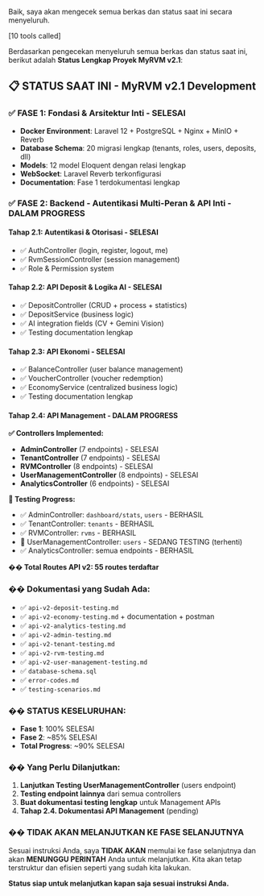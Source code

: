 Baik, saya akan mengecek semua berkas dan status saat ini secara menyeluruh.


[10 tools called]

Berdasarkan pengecekan menyeluruh semua berkas dan status saat ini, berikut adalah **Status Lengkap Proyek MyRVM v2.1**:

## 📋 **STATUS SAAT INI - MyRVM v2.1 Development**

### ✅ **FASE 1: Fondasi & Arsitektur Inti - SELESAI**
- **Docker Environment**: Laravel 12 + PostgreSQL + Nginx + MinIO + Reverb
- **Database Schema**: 20 migrasi lengkap (tenants, roles, users, deposits, dll)
- **Models**: 12 model Eloquent dengan relasi lengkap
- **WebSocket**: Laravel Reverb terkonfigurasi
- **Documentation**: Fase 1 terdokumentasi lengkap

### ✅ **FASE 2: Backend - Autentikasi Multi-Peran & API Inti - DALAM PROGRESS**

#### **Tahap 2.1: Autentikasi & Otorisasi - SELESAI**
- ✅ AuthController (login, register, logout, me)
- ✅ RvmSessionController (session management)
- ✅ Role & Permission system

#### **Tahap 2.2: API Deposit & Logika AI - SELESAI**
- ✅ DepositController (CRUD + process + statistics)
- ✅ DepositService (business logic)
- ✅ AI integration fields (CV + Gemini Vision)
- ✅ Testing documentation lengkap

#### **Tahap 2.3: API Ekonomi - SELESAI**
- ✅ BalanceController (user balance management)
- ✅ VoucherController (voucher redemption)
- ✅ EconomyService (centralized business logic)
- ✅ Testing documentation lengkap

#### **Tahap 2.4: API Management - DALAM PROGRESS**

**✅ Controllers Implemented:**
- **AdminController** (7 endpoints) - SELESAI
- **TenantController** (7 endpoints) - SELESAI  
- **RVMController** (8 endpoints) - SELESAI
- **UserManagementController** (8 endpoints) - SELESAI
- **AnalyticsController** (6 endpoints) - SELESAI

**🔄 Testing Progress:**
- ✅ AdminController: `dashboard/stats`, `users` - BERHASIL
- ✅ TenantController: `tenants` - BERHASIL
- ✅ RVMController: `rvms` - BERHASIL
- 🔄 UserManagementController: `users` - SEDANG TESTING (terhenti)
- ✅ AnalyticsController: semua endpoints - BERHASIL

**�� Total Routes API v2: 55 routes terdaftar**

### �� **Dokumentasi yang Sudah Ada:**
- ✅ `api-v2-deposit-testing.md`
- ✅ `api-v2-economy-testing.md` + documentation + postman
- ✅ `api-v2-analytics-testing.md`
- ✅ `api-v2-admin-testing.md`
- ✅ `api-v2-tenant-testing.md`
- ✅ `api-v2-rvm-testing.md`
- ✅ `api-v2-user-management-testing.md`
- ✅ `database-schema.sql`
- ✅ `error-codes.md`
- ✅ `testing-scenarios.md`

### �� **STATUS KESELURUHAN:**
- **Fase 1**: 100% SELESAI
- **Fase 2**: ~85% SELESAI
- **Total Progress**: ~90% SELESAI

### �� **Yang Perlu Dilanjutkan:**
1. **Lanjutkan Testing UserManagementController** (users endpoint)
2. **Testing endpoint lainnya** dari semua controllers
3. **Buat dokumentasi testing lengkap** untuk Management APIs
4. **Tahap 2.4. Dokumentasi API Management** (pending)

### �� **TIDAK AKAN MELANJUTKAN KE FASE SELANJUTNYA**
Sesuai instruksi Anda, saya **TIDAK AKAN** memulai ke fase selanjutnya dan akan **MENUNGGU PERINTAH** Anda untuk melanjutkan. Kita akan tetap terstruktur dan efisien seperti yang sudah kita lakukan.

**Status siap untuk melanjutkan kapan saja sesuai instruksi Anda.**